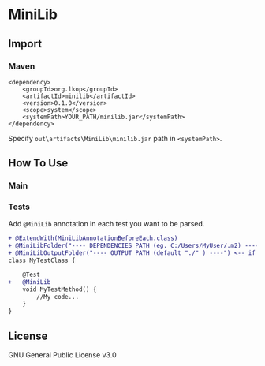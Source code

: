 # MiniLib

## Import

### Maven

```
<dependency>
    <groupId>org.lkop</groupId>
    <artifactId>minilib</artifactId>
    <version>0.1.0</version>
    <scope>system</scope>
    <systemPath>YOUR_PATH/minilib.jar</systemPath>
</dependency>
```
Specify `out\artifacts\MiniLib\minilib.jar` path in `<systemPath>`.

## How To Use

### Main

### Tests

Add `@MiniLib` annotation in each test you want to be parsed.

```diff
+ @ExtendWith(MiniLibAnnotationBeforeEach.class)
+ @MiniLibFolder("---- DEPENDENCIES PATH (eg. C:/Users/MyUser/.m2) ----")
+ @MiniLibOutputFolder("---- OUTPUT PATH (default "./" ) ----") <-- if removed, default "./" will be applied
class MyTestClass {

    @Test
+   @MiniLib
    void MyTestMethod() {
        //My code...
    }
}
```
## License

GNU General Public License v3.0